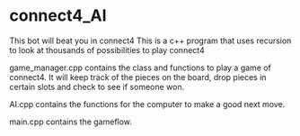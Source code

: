 # connect4_AI
This bot will beat you in connect4
This is a c++ program that uses recursion to look at thousands of possibilities to play connect4

game_manager.cpp contains the class and functions to play a game of connect4. It will keep track of the pieces on the board,
drop pieces in certain slots and check to see if someone won.

AI.cpp contains the functions for the computer to make a good next move.

main.cpp contains the gameflow.
